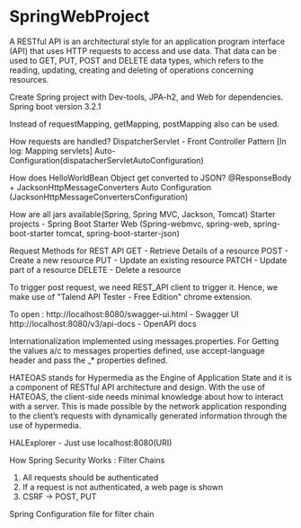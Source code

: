 # SpringWebProject

A RESTful API is an architectural style for an application program interface (API) that uses HTTP requests to access and use data. That data can be used to GET, PUT, POST and DELETE data types, which refers to the reading, updating, creating and deleting of operations concerning resources.

Create Spring project with Dev-tools, JPA-h2, and Web for dependencies. 
Spring boot version 3.2.1

Instead of requestMapping, getMapping, postMapping also can be used.

How requests are handled?
	DispatcherServlet - Front Controller Pattern [In log: Mapping servlets]
	Auto-Configuration(dispatacherServletAutoConfiguration)

How does HelloWorldBean Object get converted to JSON?
	@ResponseBody + JacksonHttpMessageConverters
	Auto Configuration (JacksonHttpMessageConvertersConfiguration)


How are all jars available(Spring, Spring MVC, Jackson, Tomcat)
Starter projects - Spring Boot Starter Web (Spring-webmvc, spring-web, spring-boot-starter tomcat, spring-boot-starter-json)

Request Methods for REST API
GET - Retrieve Details of a resource
POST - Create a new resource
PUT - Update an existing resource
PATCH - Update part of a resource
DELETE - Delete a resource

To trigger post request, we need REST_API client to trigger it. Hence, we make use of "Talend API Tester - Free Edition" chrome extension.

To open :
http://localhost:8080/swagger-ui.html - Swagger UI
http://localhost:8080/v3/api-docs - OpenAPI docs

Internationalization implemented using messages.properties.
For Getting the values a/c to messages properties defined, use accept-language header and pass the _* properties defined.


HATEOAS stands for Hypermedia as the Engine of Application State and it is a component of RESTful API architecture and design. With the use of HATEOAS, the client-side needs minimal knowledge about how to interact with a server. This is made possible by the network application responding to the client’s requests with dynamically generated information through the use of hypermedia.

HALExplorer - Just use localhost:8080(URI)

How Spring Security Works :
 Filter Chains
 1. All requests should be authenticated
 2. If a request is not authenticated, a web page is shown
 3. CSRF -> POST, PUT
 
 Spring Configuration file for filter chain



